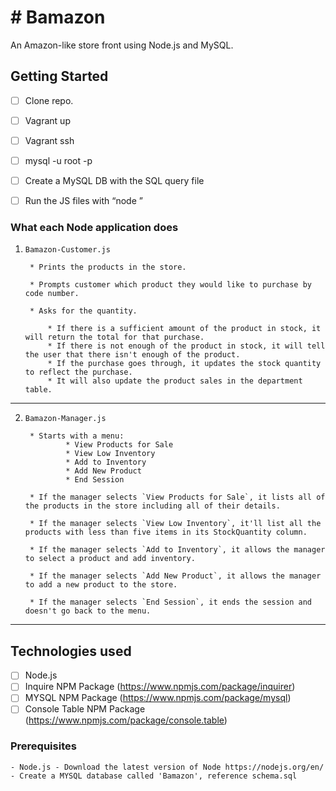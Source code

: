 # # Bamazon

An Amazon-like store front using Node.js and MySQL.

## Getting Started

- [ ] Clone repo.
- [ ] Vagrant up
- [ ] Vagrant ssh
- [ ] mysql -u root -p
- [ ] Create a MySQL DB with the SQL query file
- [ ] Run the JS files with “node <file name.js>”


### What each Node application does

1. `Bamazon-Customer.js`

		* Prints the products in the store.

		* Prompts customer which product they would like to purchase by code number.

		* Asks for the quantity.

			* If there is a sufficient amount of the product in stock, it will return the total for that purchase.
			* If there is not enough of the product in stock, it will tell the user that there isn't enough of the product.
			* If the purchase goes through, it updates the stock quantity to reflect the purchase.
			* It will also update the product sales in the department table.

-----------------------

2. `Bamazon-Manager.js`

		* Starts with a menu:
				* View Products for Sale
				* View Low Inventory
				* Add to Inventory
				* Add New Product
				* End Session

		* If the manager selects `View Products for Sale`, it lists all of the products in the store including all of their details.

		* If the manager selects `View Low Inventory`, it'll list all the products with less than five items in its StockQuantity column.

		* If the manager selects `Add to Inventory`, it allows the manager to select a product and add inventory.

		* If the manager selects `Add New Product`, it allows the manager to add a new product to the store.

		* If the manager selects `End Session`, it ends the session and doesn't go back to the menu.

-----------------------


## Technologies used
- [ ] Node.js
- [ ] Inquire NPM Package (https://www.npmjs.com/package/inquirer)
- [ ] MYSQL NPM Package (https://www.npmjs.com/package/mysql)
- [ ] Console Table NPM Package (https://www.npmjs.com/package/console.table)

### Prerequisites

```
- Node.js - Download the latest version of Node https://nodejs.org/en/
- Create a MYSQL database called 'Bamazon', reference schema.sql
```
